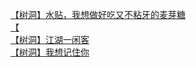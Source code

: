 [【树洞】水贴，我想做好吃又不粘牙的麦芽糖](http://tieba.baidu.com/p/4511897205?see_lz=1&pn=)   
[【](http://tieba.baidu.com/p/4513285880?see_lz=1&pn=)   
[【树洞】江湖一闲客](http://tieba.baidu.com/p/4512131916?see_lz=1&pn=)   
[【树洞】我想记住你](http://tieba.baidu.com/p/4511901524?see_lz=1&pn=)   
